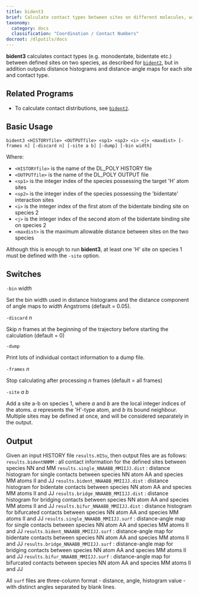 ```yaml
---
title: bident3
brief: Calculate contact types between sites on different molecules, with distance and angle maps
taxonomy:
  category: docs
  classification: "Coordination / Contact Numbers"
docroot: /dlputils/docs
---
```


**bident3** calculates contact types (e.g. monodentate, bidentate etc.) between defined sites on two species, as described for [`bident2`](bident2), but in addition outputs distance histograms and distance-angle maps for each site and contact type.

## Related Programs
+ To calculate contact distributions, see [`bident2`](bident2).

## Basic Usage

```
bident3 <HISTORYfile> <OUTPUTfile> <sp1> <sp2> <i> <j> <maxdist> [-frames n] [-discard n] [-site a b] [-dump] [-bin width]
```

Where:
+ `<HISTORYfile>` is the name of the DL_POLY HISTORY file
+ `<OUTPUTfile>` is the name of the DL_POLY OUTPUT file
+ `<sp1>` is the integer index of the species possessing the target 'H' atom sites
+ `<sp2>` is the integer index of the species possessing the 'bidentate' interaction sites
+ `<i>` is the integer index of the first atom of the bidentate binding site on species 2
+ `<j>` is the integer index of the second atom of the bidentate binding site on species 2
+ `<maxdist>` is the maximum allowable distance between sites on the two species

Although this is enough to run **bident3**, at least one 'H' site on species 1 must be defined with the `-site` option.


## Switches

`-bin` _width_

Set the bin width used in distance histograms and the distance component of angle maps to _width_ Angstroms (default = 0.05).

`-discard` _n_

Skip _n_ frames at the beginning of the trajectory before starting the calculation (default = 0)

`-dump`

Print lots of individual contact information to a dump file.

`-frames` _n_

Stop calculating after processing _n_ frames (default = all frames)

`-site` _a_ _b_

Add a site a-b on species 1, where _a_ and _b_ are the local integer indices of the atoms. _a_ represents the 'H'-type atom, and _b_ its bound neighbour. Multiple sites may be defined at once, and will be considered separately in the output.

## Output <a id="output"></a>

Given an input HISTORY file `results.HISu`, then output files are as follows:
`results.bidentNNMM` : all contact information for the defined sites between species NN and MM
`results.single_NNAABB_MMIIJJ.dist` : distance histogram for single contacts between species NN atom AA and species MM atoms II and JJ
`results.bident_NNAABB_MMIIJJ.dist` : distance histogram for bidentate contacts between species NN atom AA and species MM atoms II and JJ
`results.bridge_NNAABB_MMIIJJ.dist` : distance histogram for bridging contacts between species NN atom AA and species MM atoms II and JJ
`results.bifur_NNAABB_MMIIJJ.dist` : distance histogram for bifurcated contacts between species NN atom AA and species MM atoms II and JJ
`results.single_NNAABB_MMIIJJ.surf` : distance-angle map for single contacts between species NN atom AA and species MM atoms II and JJ
`results.bident_NNAABB_MMIIJJ.surf` : distance-angle map for bidentate contacts between species NN atom AA and species MM atoms II and JJ
`results.bridge_NNAABB_MMIIJJ.surf` : distance-angle map for bridging contacts between species NN atom AA and species MM atoms II and JJ
`results.bifur_NNAABB_MMIIJJ.surf` : distance-angle map for bifurcated contacts between species NN atom AA and species MM atoms II and JJ

All `surf` files are three-column format - distance, angle, histogram value - with distinct angles separated by blank lines.
